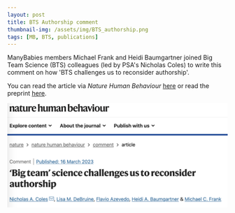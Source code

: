 ```yaml
---
layout: post
title: BTS Authorship comment
thumbnail-img: /assets/img/BTS_authorship.png
tags: [MB, BTS, publications]
---
```


ManyBabies members Michael Frank and Heidi Baumgartner joined Big Team Science (BTS) colleagues (led by PSA's Nicholas Coles) to write this comment on how 'BTS challenges us to reconsider authorship'. 

You can read the article via *Nature Human Behaviour* [here](https://doi.org/10.1038/s41562-023-01572-2) or read the preprint [here](https://doi.org/10.31234/osf.io/cnw32).
<br>

<a href="https://doi.org/10.1038/s41562-023-01572-2"><img src="/assets/img/BTS_authorship.png"></a>


